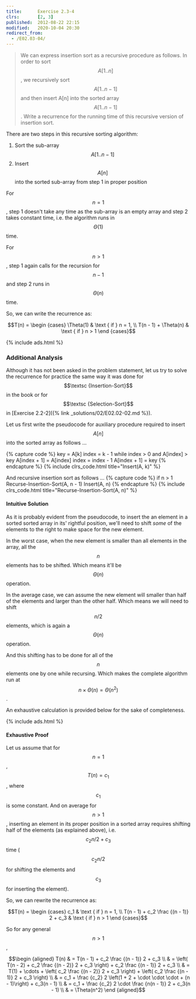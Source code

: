 ```yaml
---
title:      Exercise 2.3-4
clrs:       [2, 3]
published:  2012-08-22 22:15
modified:   2020-10-04 20:30
redirect_from:
  - /E02.03-04/
---
```


> We can express insertion sort as a recursive procedure as follows. In order to sort $$A[1..n]$$, we recursively sort $$A[1..n-1]$$ and then insert A[n] into the sorted array $$A[1..n-1]$$. Write a recurrence for the running time of this recursive version of insertion sort.

There are two steps in this recursive sorting algorithm:

1. Sort the sub-array $$A[1..n-1]$$
2. Insert $$A[n]$$ into the sorted sub-array from step 1 in proper position

For $$n = 1$$, step 1 doesn't take any time as the sub-array is an empty array and step 2 takes constant time, i.e. the algorithm runs in $$\Theta(1)$$ time.

For $$n > 1$$, step 1 again calls for the recursion for $$n - 1$$ and step 2 runs in $$\Theta(n)$$ time.

So, we can write the recurrence as:

$$T(n) = \begin {cases}
    \Theta(1)               & \text { if } n = 1, \\
    T(n - 1) + \Theta(n)    & \text { if } n > 1
\end {cases}$$

{% include ads.html %}

### Additional Analysis

Although it has not been asked in the problem statement, let us try to solve the recurrence for practice the same way it was done for $$\textsc {Insertion-Sort}$$ in the book or for $$\textsc {Selection-Sort}$$ in [Exercise 2.2-2]({% link _solutions/02/E02.02-02.md %}).

Let us first write the pseudocode for auxiliary procedure required to insert $$A[n]$$ into the sorted array as follows ...

{% capture code %}
key = A[k]
index = k - 1
while index > 0 and A[index] > key
    A[index + 1] = A[index]
    index = index - 1
A[index + 1] = key
{% endcapture %}
{% include clrs_code.html title="Insert(A, k)" %}

And recursive insertion sort as follows ...
{% capture code %}
if n > 1
    Recurse-Insertion-Sort(A, n - 1)
    Insert(A, n)
{% endcapture %}
{% include clrs_code.html title="Recurse-Insertion-Sort(A, n)" %}

#### Intuitive Solution

As it is probably evident from the pseudocode, to insert the an element in a sorted sorted array in its' rightful position, we'll need to shift *some* of the elements to the right to make space for the new element.

In the worst case, when the new element is smaller than all elements in the array, all the $$n$$ elements has to be shifted. Which means it'll be $$\Theta(n)$$ operation.

In the average case, we can assume the new element will smaller than half of the elements and larger than the other half. Which means we will need to shift $$n/2$$ elements, which is again a $$\Theta(n)$$ operation.

And this shifting has to be done for all of the $$n$$ elements one by one while recursing. Which makes the complete algorithm run at $$n \times \Theta(n) = \Theta(n^2)$$.

An exhaustive calculation is provided below for the sake of completeness.

{% include ads.html %}

#### Exhaustive Proof

Let us assume that for $$n = 1$$, $$T(n) = c_1$$, where $$c_1$$ is some constant. And on average for $$n > 1$$, inserting an element in its proper position in a sorted array requires shifting half of the elements (as explained above), i.e. $$c_2n/2 + c_3$$ time ($$c_2n/2$$ for shifting the elements and $$c_3$$ for inserting the element).

So, we can rewrite the recurrence as:

$$T(n) = \begin {cases}
    c_1                              & \text { if } n = 1, \\
    T(n - 1) + c_2 \frac {(n - 1)} 2 + c_3    & \text { if } n > 1
\end {cases}$$

So for any general $$n > 1$$,

$$\begin {aligned}
T(n) & = T(n - 1) + c_2 \frac {(n - 1)} 2 + c_3 \\
     & = \left( T(n - 2) + c_2 \frac {(n - 2)} 2 + c_3 \right) + c_2 \frac {(n - 1)} 2 + c_3 \\
     & = T(1) + \cdots + \left( c_2 \frac {(n - 2)} 2 + c_3 \right) + \left( c_2 \frac {(n - 1)} 2 + c_3 \right) \\
     & = c_1 + \frac {c_2} 2 \left(1 + 2 + \cdot \cdot \cdot + (n - 1)\right) + c_3(n - 1) \\
     & = c_1 + \frac {c_2} 2 \cdot \frac {n(n - 1)} 2 + c_3(n - 1) \\
     & = \Theta(n^2)
\end {aligned}$$
